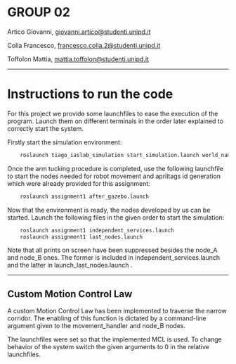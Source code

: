 # GROUP 02 

Artico Giovanni, [giovanni.artico@studenti.unipd.it](mailto:giovanni.artico@studenti.unipd.it)

Colla Francesco, [francesco.colla.2@studenti.unipd.it](mailto:francesco.colla.2@studenti.unipd.it)

Toffolon Mattia, [mattia.toffolon@studenti.unipd.it](mailto:mattia.toffolon@studenti.unipd.it)

---

# Instructions to run the code

For this project we provide some launchfiles to ease the execution of the program. 
Launch them on different terminals in the order later explained to correctly start the system.

Firstly start the simulation environment:

```bash
	roslaunch tiago_iaslab_simulation start_simulation.launch world_name:=iaslab_assignment1
```

Once the arm tucking procedure is completed, use the following launchfile to start the nodes needed for robot movement and apriltags id generation which were already provided for this assignment:

```bash
	roslaunch assignment1 after_gazebo.launch
```

Now that the environment is ready, the nodes developed by us can be started. Launch the following files in the given order to start the simulation:

```bash
	roslaunch assignment1 independent_services.launch 
	roslaunch assignment1 last_nodes.launch
```

Note that all prints on screen have been suppressed besides the node_A and node_B ones.
The former is included in independent_services.launch and the latter in launch_last_nodes.launch .

---

## Custom Motion Control Law

A custom Motion Control Law has been implemented to traverse the narrow corridor. The enabling of this function is dictated by a command-line argument given to the movement_handler and node_B nodes.

The launchfiles were set so that the implemented MCL is used. To change behavior of the system switch the given arguments to 0 in the relative launchfiles.